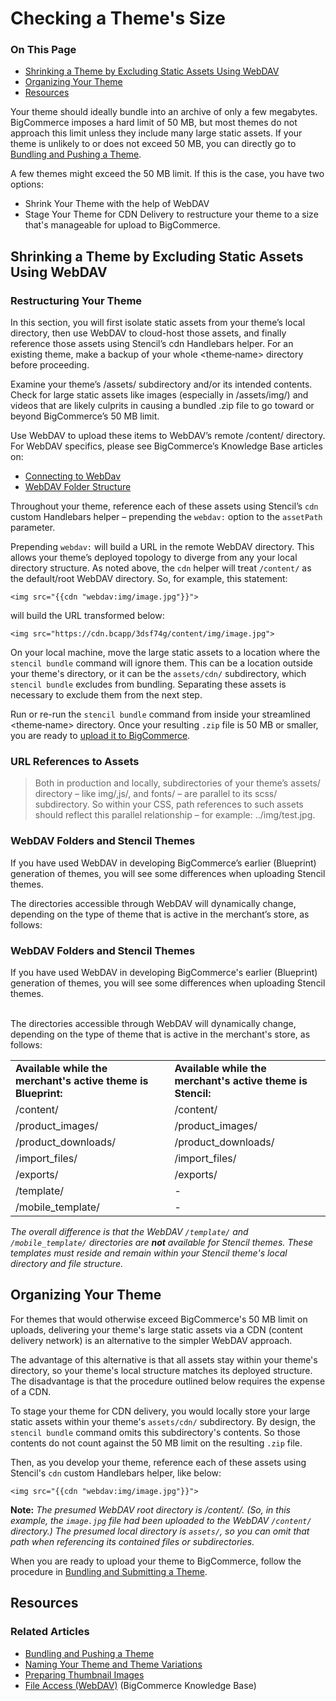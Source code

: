 # Checking a Theme's Size

<div class="otp" id="no-index">

### On This Page
- [Shrinking a Theme by Excluding Static Assets Using WebDAV](#shrinking-a-theme-by-excluding-static-assets-using-webdav)
- [Organizing Your Theme](#organizing-your-theme)
- [Resources](#resources)

</div> 

Your theme should ideally bundle into an archive of only a few megabytes. BigCommerce imposes a hard limit of 50 MB, but most themes do not approach this limit unless they include many large static assets. If your theme is unlikely to or does not exceed 50 MB, you can directly go to [Bundling and Pushing a Theme](https://developer.bigcommerce.com/stencil-docs/deploying-a-theme/bundling-and-pushing).

A few themes might exceed the 50 MB limit. If this is the case, you have two options:
* Shrink Your Theme with the help of WebDAV
* Stage Your Theme for CDN Delivery to restructure your theme to a size that's manageable for upload to BigCommerce.

## Shrinking a Theme by Excluding Static Assets Using WebDAV

### Restructuring Your Theme

In this section, you will first isolate static assets from your theme’s local directory, then use WebDAV to cloud-host those assets, and finally reference those assets using Stencil’s cdn Handlebars helper. For an existing theme, make a backup of your whole <theme‑name> directory before proceeding.

Examine your theme’s /assets/ subdirectory and/or its intended contents. Check for large static assets like images (especially in /assets/img/) and videos that are likely culprits in causing a bundled .zip file to go toward or beyond BigCommerce’s 50 MB limit.

Use WebDAV to upload these items to WebDAV’s remote /content/ directory. For WebDAV specifics, please see BigCommerce’s Knowledge Base articles on:

* [Connecting to WebDav](https://support.bigcommerce.com/s/article/File-Access-WebDAV#manual)
* [WebDAV Folder Structure](https://support.bigcommerce.com/s/article/File-Access-WebDAV#folder)

Throughout your theme, reference each of these assets using Stencil’s `cdn` custom Handlebars helper – prepending the `webdav:` option to the `assetPath` parameter.

Prepending `webdav:` will build a URL in the remote WebDAV directory. This allows your theme’s deployed topology to diverge from any your local directory structure. As noted above, the `cdn` helper will treat `/content/` as the default/root WebDAV directory. So, for example, this statement:

`<img src="{{cdn "webdav:img/image.jpg"}}">`

will build the URL transformed below:

`<img src="https://cdn.bcapp/3dsf74g/content/img/image.jpg">`

On your local machine, move the large static assets to a location where the `stencil bundle` command will ignore them. This can be a location outside your theme's directory, or it can be the `assets/cdn/` subdirectory, which `stencil bundle` excludes from bundling. Separating these assets is necessary to exclude them from the next step.

Run or re-run the `stencil bundle` command from inside your streamlined <theme‑name> directory. Once your resulting `.zip` file is 50 MB or smaller, you are ready to [upload it to BigCommerce](https://developer.bigcommerce.com/stencil-docs/deploying-a-theme/bundling-and-pushing).

<div class="HubBlock--callout">
<div class="CalloutBlock--warning">
<div class="HubBlock-content">

<!-- theme: warning -->

### URL References to Assets

> Both in production and locally, subdirectories of your theme’s assets/ directory – like img/,js/, and fonts/ – are parallel to its scss/ subdirectory. So within your CSS, path references to such assets should reflect this parallel relationship – for example: ../img/test.jpg.

</div>
</div>
</div>

### WebDAV Folders and Stencil Themes

If you have used WebDAV in developing BigCommerce’s earlier (Blueprint) generation of themes, you will see some differences when uploading Stencil themes.

The directories accessible through WebDAV will dynamically change, depending on the type of theme that is active in the merchant’s store, as follows:

### WebDAV Folders and Stencil Themes

If you have used WebDAV in developing BigCommerce's earlier (Blueprint) generation of themes, you will see some differences when uploading Stencil themes.<br><br>

The directories accessible through WebDAV will dynamically change, depending on the type of theme that is active in the merchant's store, as follows:<p></p>

<table>
  <tr>
    <td><b>Available while the merchant's active theme is Blueprint:</b></td>
    <td class=""><b>Available while the merchant's active
      theme is Stencil:</b></td>
  </tr>
  <tr>
    <td>/content/</td>
    <td>/content/</td>
  </tr>
  <tr>
    <td>/product_images/</td>
    <td>/product_images/</td>
  </tr>
  <tr>
    <td>/product_downloads/</td>
    <td>/product_downloads/</td>
  </tr>
  <tr>
    <td>/import_files/</td>
    <td>/import_files/</td>
  </tr>
  <tr>
    <td>/exports/</td>
    <td>/exports/</td>
  </tr>
  <tr>
    <td>/template/</td>
    <td>-</td>
  </tr>
  <tr>
    <td>/mobile_template/</td>
    <td>-</td>
  </tr>
 </table>

<i>The overall difference is that the WebDAV `/template/` and `/mobile_template/` directories are <b>not</b> available for Stencil themes. These templates must reside and remain within your Stencil theme's local directory and file structure.</i>

## Organizing Your Theme

For themes that would otherwise exceed BigCommerce's 50 MB limit on uploads, delivering your theme's large static assets via a CDN (content delivery network) is an alternative to the simpler WebDAV approach.

The advantage of this alternative is that all assets stay within your theme's directory, so your theme's local structure matches its deployed structure. The disadvantage is that the procedure outlined below requires the expense of a CDN.

To stage your theme for CDN delivery, you would locally store your large static assets within your theme's
`assets/cdn/` subdirectory. By design, the `stencil bundle` command omits this subdirectory's contents. So those contents do not count against the 50 MB limit on the resulting `.zip` file.

Then, as you develop your theme, reference each of these assets using Stencil's `cdn` custom Handlebars helper, like below:

`<img src="{{cdn "webdav:img/image.jpg"}}">`

**Note:** _The presumed WebDAV root directory is /content/. (So, in this example, the `image.jpg` file had been uploaded to the WebDAV `/content/` directory.) The presumed local directory is `assets/`, so you can omit that path when referencing its contained files or subdirectories._

When you are ready to upload your theme to BigCommerce, follow the procedure in [Bundling and Submitting a Theme](https://developer.bigcommerce.com/stencil-docs/deploying-a-theme/bundling-and-pushing).

## Resources

### Related Articles
* [Bundling and Pushing a Theme](https://developer.bigcommerce.com/stencil-docs/deploying-a-theme/bundling-and-pushing)
* [Naming Your Theme and Theme Variations](https://developer.bigcommerce.com/stencil-docs/deploying-a-theme/naming-your-theme)
* [Preparing Thumbnail Images](https://developer.bigcommerce.com/stencil-docs/deploying-a-theme/preparing-thumbnail-images)
* [File Access (WebDAV)](https://support.bigcommerce.com/s/article/File-Access-WebDAV#manual) (BigCommerce Knowledge Base)